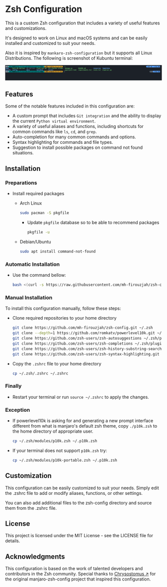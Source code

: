 # Zsh Configuration

This is a custom Zsh configuration that includes a variety of useful features and customizations.

It's designed to work on Linux and macOS systems and can be easily installed and customized to suit your needs.

Also it is inspired by `mankaro-zsh-configuration` but it supports all Linux Distributions. The following is screenshot of Kubuntu terminal:

![Screenshot](./Screenshot.png)

## Features

Some of the notable features included in this configuration are:

- A custom prompt that includes `Git integration` and the ability to display the current `Python virtual environment`.
- A variety of useful aliases and functions, including shortcuts for common commands like `ls`, `cd`, and `grep`.
- Auto-completion for many common commands and options.
- Syntax highlighting for commands and file types.
- Suggestion to install possible packages on command not found situations.

## Installation

### Preparations

- Install required packages
  - Arch Linux

    ```sh
    sudo pacman -S pkgfile
    ```

    - Update `pkgfile` database so to be able to recommend packages

      ```sh
      pkgfile -u
      ```

  - Debian/Ubuntu

    ```sh
    sudo apt install command-not-found
    ```

### Automatic Installation

- Use the command bellow:

  ```sh
  bash <(curl -s https://raw.githubusercontent.com/mh-firouzjah/zsh-config/master/install.sh)
  ```

### Manual Installation

To install this configuration manually, follow these steps:

- Clone required repositories to your home directory

  ```sh
  git clone https://github.com/mh-firouzjah/zsh-config.git ~/.zsh
  git clone --depth=1 https://github.com/romkatv/powerlevel10k.git ~/.zsh/plugins/powerlevel10k
  git clone https://github.com/zsh-users/zsh-autosuggestions ~/.zsh/plugins/zsh-autosuggestions
  git clone https://github.com/zsh-users/zsh-completions ~/.zsh/plugins/zsh-completions
  git clone https://github.com/zsh-users/zsh-history-substring-search ~/.zsh/plugins/zsh-history-substring-search
  git clone https://github.com/zsh-users/zsh-syntax-highlighting.git ~/.zsh/plugins/zsh-syntax-highlighting
  ```

- Copy the `.zshrc` file to your home directory

  ```sh
  cp ~/.zsh/.zshrc ~/.zshrc
  ```

### Finally

- Restart your terminal or run `source ~/.zshrc` to apply the changes.

### Exception

- If powerlevel10k is asking for and generating a new prompt interface
different from what is manjaro's default zsh theme,
copy `./p10k.zsh` to the home directory of appropriate user.

  ```sh
  cp ~/.zsh/modules/p10k.zsh ~/.p10k.zsh
  ```

- If your terminal does not support `p10k.zsh` try:

  ```sh
  cp ~/.zsh/modules/p10k-portable.zsh ~/.p10k.zsh
  ```

## Customization

This configuration can be easily customized to suit your needs. Simply edit the .zshrc file to add or modify
aliases, functions, or other settings.

You can also add additional files to the zsh-config directory and source them from the .zshrc file.

## License

This project is licensed under the MIT License - see the LICENSE file for details.

## Acknowledgments

This configuration is based on the work of talented developers and contributors in the Zsh community.
Special thanks to [Chrysostomus ↗](https://github.com/Chrysostomus/manjaro-zsh-config)
for the original manjaro-zsh-config project that inspired this configuration.

